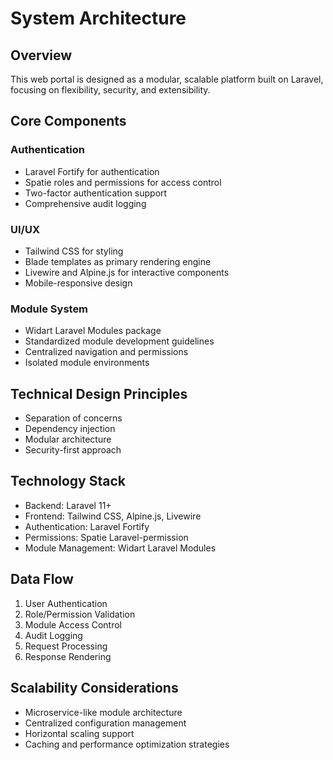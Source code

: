 # System Architecture

## Overview
This web portal is designed as a modular, scalable platform built on Laravel, focusing on flexibility, security, and extensibility.

## Core Components
### Authentication
- Laravel Fortify for authentication
- Spatie roles and permissions for access control
- Two-factor authentication support
- Comprehensive audit logging

### UI/UX
- Tailwind CSS for styling
- Blade templates as primary rendering engine
- Livewire and Alpine.js for interactive components
- Mobile-responsive design

### Module System
- Widart Laravel Modules package
- Standardized module development guidelines
- Centralized navigation and permissions
- Isolated module environments

## Technical Design Principles
- Separation of concerns
- Dependency injection
- Modular architecture
- Security-first approach

## Technology Stack
- Backend: Laravel 11+
- Frontend: Tailwind CSS, Alpine.js, Livewire
- Authentication: Laravel Fortify
- Permissions: Spatie Laravel-permission
- Module Management: Widart Laravel Modules

## Data Flow
1. User Authentication
2. Role/Permission Validation
3. Module Access Control
4. Audit Logging
5. Request Processing
6. Response Rendering

## Scalability Considerations
- Microservice-like module architecture
- Centralized configuration management
- Horizontal scaling support
- Caching and performance optimization strategies

